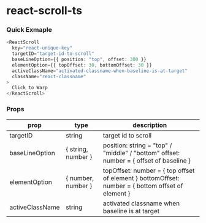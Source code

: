 # react-scroll-ts

### Quick Exmaple

```typescript
<ReactScroll
  key="react-unique-key"
  targetID="target-id-to-scroll"
  baseLineOption={{ position: "top", offset: 300 }}
  elementOption={{ topOffset: 30, bottomOffset: 30 }}
  activeClassName="activated-classname-when-baseline-is-at-target"
  className="react-classname"
>
  Click to Warp
</ReactScroll>
```

### Props

| prop            | type               | description                                                                                       |
| --------------- | ------------------ | ------------------------------------------------------------------------------------------------- |
| targetID        | string             | target id to scroll                                                                               |
| baseLineOption  | { string, number } | position: string = "top" / "middle" / "bottom" offset: number = { offset of baseline }            |
| elementOption   | { number, number } | topOffset: number = { top offset of element } bottomOffset: number = { bottom offset of element } |
| activeClassName | string             | activated classname when baseline is at target                                                    |
